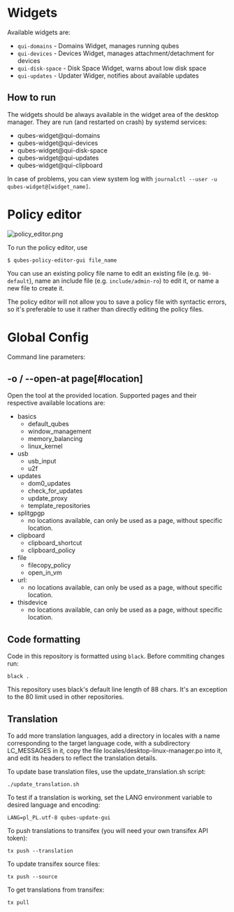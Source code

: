 # Widgets

Available widgets are:
- `qui-domains` - Domains Widget, manages running qubes
- `qui-devices` - Devices Widget, manages attachment/detachment for devices
- `qui-disk-space` - Disk Space Widget, warns about low disk space
- `qui-updates` - Updater Widger, notifies about available updates

## How to run

The widgets should be always available in the widget area of the desktop manager.
They are run (and restarted on crash) by systemd services:
- qubes-widget@qui-domains
- qubes-widget@qui-devices
- qubes-widget@qui-disk-space
- qubes-widget@qui-updates
- qubes-widget@qui-clipboard

In case of problems, you can view system log with `journalctl --user -u qubes-widget@[widget_name]`.

# Policy editor

![policy_editor.png](images%2Fpolicy_editor.png)

To run the policy editor, use
```commandline
$ qubes-policy-editor-gui file_name
```

You can use an existing policy file name to edit an existing file (e.g. `90-default`),
name an include file (e.g. `include/admin-ro`) to edit it, or name a new file to create it.

The policy editor will not allow you to save a policy file with syntactic errors,
so it's preferable to use it rather than directly editing the policy files.

# Global Config

Command line parameters:

## -o / --open-at page[#location]

Open the tool at the provided location. Supported pages and their respective
available locations are:
- basics
  - default_qubes
  - window_management
  - memory_balancing
  - linux_kernel
- usb
  - usb_input
  - u2f
- updates
  - dom0_updates
  - check_for_updates
  - update_proxy
  - template_repositories
- splitgpgp
  - no locations available, can only be used as a page, without specific
    location.
- clipboard
  - clipboard_shortcut
  - clipboard_policy
- file
  - filecopy_policy
  - open_in_vm
- url:
  - no locations available, can only be used as a page, without specific
    location.
- thisdevice
  - no locations available, can only be used as a page, without specific
    location.

## Code formatting

Code in this repository is formatted using `black`. Before commiting changes run:

    black .

This repository uses black's default line length of 88 chars. It's an exception to the 80 limit used in other repositories.

## Translation

To add more translation languages, add a directory in locales with a name corresponding to the target language code, with a subdirectory LC\_MESSAGES in it, copy the file locales/desktop-linux-manager.po into it, and edit its headers to reflect the translation details.

To update base translation files, use the update\_translation.sh script:

`./update_translation.sh`

To test if a translation is working, set the LANG environment variable to desired language and encoding:

`LANG=pl_PL.utf-8 qubes-update-gui`

To push translations to transifex (you will need your own transifex API token):

`tx push --translation`

To update transifex source files:

`tx push --source`

To get translations from transifex:

`tx pull`
